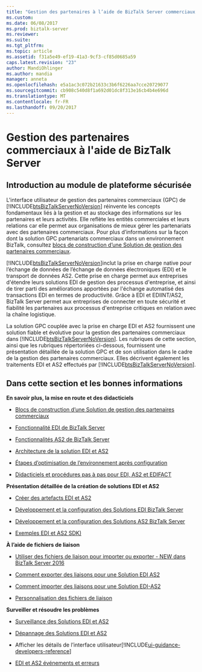 ```yaml
---
title: "Gestion des partenaires à l’aide de BizTalk Server commerciaux | Documents Microsoft"
ms.custom: 
ms.date: 06/08/2017
ms.prod: biztalk-server
ms.reviewer: 
ms.suite: 
ms.tgt_pltfrm: 
ms.topic: article
ms.assetid: f31a5e49-ef19-41a3-9cf3-cf85d0685a59
caps.latest.revision: "23"
author: MandiOhlinger
ms.author: mandia
manager: anneta
ms.openlocfilehash: e5a1ac3c072b21633c3b6f6226aa7cce20729077
ms.sourcegitcommit: cb908c540d8f1a692d01dc8f313e16cb4b4e696d
ms.translationtype: MT
ms.contentlocale: fr-FR
ms.lasthandoff: 09/20/2017
---
```

# <a name="trading-partner-management-using-biztalk-server"></a>Gestion des partenaires commerciaux à l'aide de BizTalk Server
## <a name="introduction-to-tpm"></a>Introduction au module de plateforme sécurisée
L'interface utilisateur de gestion des partenaires commerciaux (GPC) de [!INCLUDE[btsBizTalkServerNoVersion](../includes/btsbiztalkservernoversion-md.md)] réinvente les concepts fondamentaux liés à la gestion et au stockage des informations sur les partenaires et leurs activités. Elle reflète les entités commerciales et leurs relations car elle permet aux organisations de mieux gérer les partenariats avec des partenaires commerciaux. Pour plus d’informations sur la façon dont la solution GPC partenariats commerciaux dans un environnement BizTalk, consultez [blocs de construction d’une Solution de gestion des partenaires commerciaux](../core/building-blocks-of-a-trading-partner-management-solution.md).  
  
 [!INCLUDE[btsBizTalkServerNoVersion](../includes/btsbiztalkservernoversion-md.md)]inclut la prise en charge native pour l’échange de données de l’échange de données électroniques (EDI) et le transport de données AS2. Cette prise en charge permet aux entreprises d'étendre leurs solutions EDI de gestion des processus d'entreprise, et ainsi de tirer parti des améliorations apportées par l'échange automatisé des transactions EDI en termes de productivité. Grâce à EDI et EDIINT/AS2, BizTalk Server permet aux entreprises de connecter en toute sécurité et fiabilité les partenaires aux processus d'entreprise critiques en relation avec la chaîne logistique.  
  
 La solution GPC couplée avec la prise en charge EDI et AS2 fournissent une solution fiable et évolutive pour la gestion des partenaires commerciaux dans [!INCLUDE[btsBizTalkServerNoVersion](../includes/btsbiztalkservernoversion-md.md)]. Les rubriques de cette section, ainsi que les rubriques répertoriées ci-dessous, fournissent une présentation détaillée de la solution GPC et de son utilisation dans le cadre de la gestion des partenaires commerciaux. Elles décrivent également les traitements EDI et AS2 effectués par [!INCLUDE[btsBizTalkServerNoVersion](../includes/btsbiztalkservernoversion-md.md)].  
  
## <a name="in-this-section-and-more-good-info"></a>Dans cette section et les bonnes informations

**En savoir plus, la mise en route et des didacticiels**  

-   [Blocs de construction d’une Solution de gestion des partenaires commerciaux](../core/building-blocks-of-a-trading-partner-management-solution.md)  
  
-   [Fonctionnalité EDI de BizTalk Server](../core/biztalk-server-edi-functionality.md)  
  
-   [Fonctionnalités AS2 de BizTalk Server](../core/biztalk-server-as2-functionality.md)  

- [Architecture de la solution EDI et AS2](../core/edi-and-as2-solution-architecture.md)

-   [Étapes d’optimisation de l’environnement après configuration](../install-and-config-guides/post-configuration-steps-to-optimize-your-environment.md) 

- [Didacticiels et procédures pas à pas pour EDI, AS2 et EDIFACT](../core/tutorials-and-walkthroughs-for-edi-as2-and-edifact.md)


**Présentation détaillée de la création de solutions EDI et AS2**
- [Créer des artefacts EDI et AS2](../core/managing-edi-and-as2-solutions.md)

- [Développement et la configuration des Solutions EDI BizTalk Server](../core/developing-and-configuring-biztalk-server-edi-solutions.md)

- [Développement et la configuration des Solutions AS2 BizTalk Server](../core/developing-and-configuring-biztalk-server-as2-solutions.md)

-   [Exemples EDI et AS2 SDK)](../core/edi-and-as2-biztalk-server-samples-folder.md)  


 **À l’aide de fichiers de liaison**  

- [Utiliser des fichiers de liaison pour importer ou exporter - NEW dans BizTalk Server 2016](../core/use-binding-files-to-import-or-export.md)  

-   [Comment exporter des liaisons pour une Solution EDI AS2](../core/how-to-export-bindings-for-an-edi-as2-solution.md)  
  
-   [Comment importer des liaisons pour une Solution EDI-AS2](../core/how-to-import-bindings-for-an-edi-as2-solution.md)  
  
-   [Personnalisation des fichiers de liaison](../core/customizing-binding-files.md)  


**Surveiller et résoudre les problèmes**

- [Surveillance des Solutions EDI et AS2](../core/monitoring-edi-and-as2-solutions.md)

- [Dépannage des Solutions EDI et AS2](../core/troubleshooting-edi-and-as2-solutions.md)
  
-   Afficher les détails de l’interface utilisateur[!INCLUDE[ui-guidance-developers-reference](../includes/ui-guidance-developers-reference.md)] 
  
-   [EDI et AS2 événements et erreurs](../core/edi-and-as2-events-and-errors.md)
 


  
